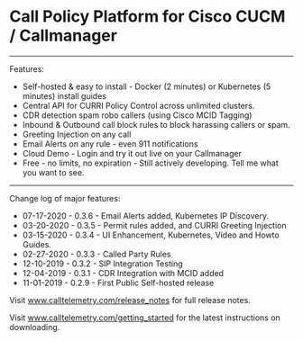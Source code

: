 # Call Policy Platform for Cisco CUCM / Callmanager

---
Features:

* Self-hosted & easy to install - Docker (2 minutes) or Kubernetes (5 minutes) install guides
* Central API for CURRI Policy Control across unlimited clusters.
* CDR detection spam robo callers (using Cisco MCID Tagging)
* Inbound & Outbound call block rules to block harassing callers or spam.
* Greeting Injection on any call
* Email Alerts on any rule - even 911 notifications
* Cloud Demo - Login and try it out live on your Callmanager
* Free - no limits, no expiration - Still actively developing. Tell me what you want to see. 

---

Change log of major features:
* 07-17-2020 - 0.3.6 - Email Alerts added, Kubernetes IP Discovery.
* 03-20-2020 - 0.3.5 - Permit rules added, and CURRI Greeting Injection
* 03-15-2020 - 0.3.4 - UI Enhancement, Kubernetes, Video and Howto Guides.
* 02-27-2020 - 0.3.3 - Called Party Rules
* 12-10-2019 - 0.3.2 - SIP Integration Testing
* 12-04-2019 - 0.3.1 - CDR Integration with MCID added
* 11-01-2019 - 0.2.9 - First Public Self-hosted release

Visit www.calltelemetry.com/release_notes for full release notes.

Visit www.calltelemetry.com/getting_started for the latest instructions on downloading.
